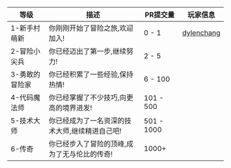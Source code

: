 | 等级 | 描述                       | PR提交量      | 玩家信息 |
| --- |--------------------------|------------| --- |
| 1-新手村萌新 | 你刚刚开始了冒险之旅,欢迎加入!         | 0 - 1      | [dylenchang](https://github.com/dylenchang) |
| 2-冒险小尖兵 | 你已经迈出了第一步,继续努力!          | 2 - 5      |  |
| 3-勇敢的冒险家 | 你已经积累了一些经验,保持热情!         | 6 - 100    |  |
| 4-代码魔法师 | 你已经掌握了不少技巧,向更高的境界进发!     | 101 - 500  |  |
| 5-技术大师 | 你已经成为了一名资深的技术大师,继续精进自己吧! | 501 - 1000 |  |
| 6-传奇 | 你已经步入了冒险的顶峰,成为了无与伦比的传奇!  | 1000+      |  |
